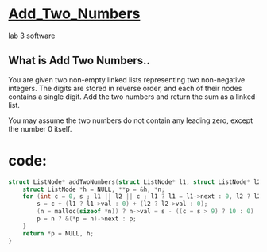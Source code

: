 # [ Add_Two_Numbers ](https://leetcode.com/problems/add-two-numbers/)
lab 3 software 
## What is Add Two Numbers..
You are given two non-empty linked lists representing two non-negative integers. The digits are stored in reverse order, and each of their nodes contains a single digit. Add the two numbers and return the sum as a linked list.

You may assume the two numbers do not contain any leading zero, except the number 0 itself.
 # code: 
```c
struct ListNode* addTwoNumbers(struct ListNode* l1, struct ListNode* l2){
    struct ListNode *h = NULL, **p = &h, *n;
    for (int c = 0, s ; l1 || l2 || c ; l1 ? l1 = l1->next : 0, l2 ? l2 = l2->next : 0) {
        s = c + (l1 ? l1->val : 0) + (l2 ? l2->val : 0);
        (n = malloc(sizeof *n)) ? n->val = s - ((c = s > 9) ? 10 : 0) : 0;
        p = n ? &(*p = n)->next : p;
    }
    return *p = NULL, h;
}
```

 
